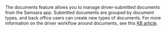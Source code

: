 The documents feature allows you to manage driver-submitted documents from the Samsara app. Submitted documents are grouped by document types, and back office users can create new types of documents. For more information on the driver workflow around documents, see this [KB article](https://kb.samsara.com/hc/en-us/articles/360006911551-Using-Documents-in-the-Dashboard).